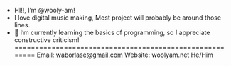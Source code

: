 - HI!!, I’m @wooly-am!
- I love digital music making, Most project will probably be around those lines.
- 🌱 I’m currently learning the basics of programming, so I appreciate constructive criticism!
========================================================
Email: waborlase@gmail.com Website: woolyam.net
He/Him


